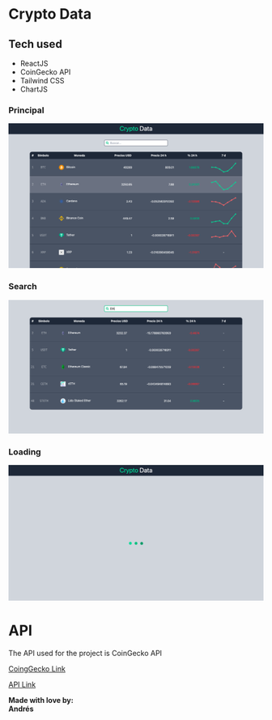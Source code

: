 # Crypto Data

## Tech used

- ReactJS
- CoinGecko API
- Tailwind CSS
- ChartJS

### Principal

![main]('./../readmeImages/mainpage.png)


### Search

![search](readmeImages/search.png)

### Loading

![loading](readmeImages/loadingpage.png)

# API

The API used for the project is CoinGecko API

[CoingGecko Link]('https://www.coingecko.com/es)

[API Link]('https://www.coingecko.com/es/api)

**Made with love by:**  
**Andrés** 